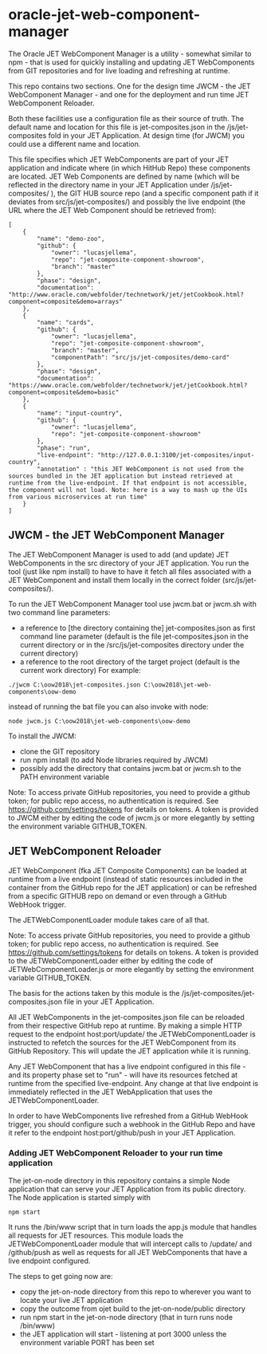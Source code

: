 # oracle-jet-web-component-manager
The Oracle JET WebComponent Manager is a utility - somewhat similar to npm - that is used for quickly installing and updating JET WebComponents from GIT repositories and for live loading and refreshing at runtime.

This repo contains two sections. One for the design time JWCM - the JET WebComponent Manager - and one for the deployment and run time JET WebComponent Reloader.

Both these facilities use a configuration file as their source of truth. The default name and location for this file is jet-composites.json in the /js/jet-composites fold in your JET Application. At design time (for JWCM) you could use a different name and location.

This file specifies which JET WebComponents are part of your JET application and indicate where (in which HitHub Repo) these components are located. JET Web Components are defined by name (which will be reflected in the directory name in your JET Application under /js/jet-composites/ ), the GIT HUB source repo (and a specific component path if it deviates from src/js/jet-composites/) and possibly the live endpoint (the URL where the JET Web Component should be retrieved from):

```
[
    {
        "name": "demo-zoo",
        "github": {
            "owner": "lucasjellema",
            "repo": "jet-composite-component-showroom",
            "branch": "master"
        },
        "phase": "design",
        "documentation": "http://www.oracle.com/webfolder/technetwork/jet/jetCookbook.html?component=composite&demo=arrays"
    },
    {
        "name": "cards",
        "github": {
            "owner": "lucasjellema",
            "repo": "jet-composite-component-showroom",
            "branch": "master",
            "componentPath": "src/js/jet-composites/demo-card"
        },
        "phase": "design",
        "documentation": "https://www.oracle.com/webfolder/technetwork/jet/jetCookbook.html?component=composite&demo=basic"
    },
    {
        "name": "input-country",
        "github": {
            "owner": "lucasjellema",
            "repo": "jet-composite-component-showroom"
        },
        "phase": "run",
        "live-endpoint": "http://127.0.0.1:3100/jet-composites/input-country",
        "annotation" : "this JET WebComponent is not used from the sources bundled in the JET application but instead retrieved at runtime from the live-endpoint. If that endpoint is not accessible, the component will not load. Note: here is a way to mash up the UIs from various microservices at run time"
    }
]
```


## JWCM - the JET WebComponent Manager
The JET WebComponent Manager is used to add (and update) JET WebComponents in the src directory of your JET application. You run the tool (just like npm install) to have to have it fetch all files associated with a JET WebComponent and install them locally in the correct folder (src/js/jet-composites/<name of component>). 

To run the JET WebComponent Manager tool use jwcm.bat or jwcm.sh with two command line parameters:

* a reference to [the directory containing the] jet-composites.json as first command line parameter (default is the file jet-composites.json in the current directory or in the /src/js/jet-composites directory under the current directory)
* a reference to the root directory of the target project (default is the current work directory)
For example: 
```
./jwcm C:\oow2018\jet-composites.json C:\oow2018\jet-web-components\oow-demo
```

instead of running the bat file you can also invoke with node:

```
node jwcm.js C:\oow2018\jet-web-components\oow-demo
```

To install the JWCM:
* clone the GIT repository
* run npm install (to add Node libraries required by JWCM)
* possibly add the directory that contains jwcm.bat or jwcm.sh to the PATH environment variable 

Note:
To access private GitHub repositories, you need to provide a github token; for public repo access, no authentication is required. See https://github.com/settings/tokens for details on tokens. A token is provided to JWCM either by editing the code of jwcm.js or more elegantly by setting the environment variable GITHUB_TOKEN.


## JET WebComponent Reloader
JET WebComponent (fka JET Composite Components) can be loaded at runtime from a live endpoint (instead of static resources included in the container from the GitHub repo for the JET application) or can be refreshed from a specific GITHUB repo on demand or even through a GitHub WebHook trigger.

The JETWebComponentLoader module takes care of all that. 

Note:
To access private GitHub repositories, you need to provide a github token; for public repo access, no authentication is required. See https://github.com/settings/tokens for details on tokens. A token is provided to the JETWebComponentLoader either by editing the code of JETWebComponentLoader.js or more elegantly by setting the environment variable GITHUB_TOKEN.

The basis for the actions taken by this module is the /js/jet-composites/jet-composites.json file in your JET Application. 

All JET WebComponents in the jet-composites.json file can be reloaded from their respective GitHub repo at runtime. By making a simple HTTP request to the endpoint host:port/update/<name of JET WebComponent> the JETWebComponentLoader is instructed to refetch the sources for the JET WebComponent from its GitHub Repository. This will update the JET application while it is running.

Any JET WebComponent that has a live endpoint configured in this file - and its property phase set to "run" - will have its resources fetched at runtime from the specified live-endpoint. Any change at that live endpoint is immediately reflected in the JET WebApplication that uses the JETWebComponentLoader.

In order to have WebComponents live refreshed from a GitHub WebHook trigger, you should configure such a webhook in the GitHub Repo and have it refer to the endpoint host:port/github/push in your JET Application.

### Adding JET WebComponent Reloader to your run time application
The jet-on-node directory in this repository contains a simple Node application that can serve your JET Application from its public directory. The Node application is started simply with

```
npm start
```
It runs the /bin/www script that in turn loads the app.js module that handles all requests for JET resources. This module loads the JETWebComponentLoader module that will intercept calls to /update/<component>  and /github/push as well as requests for all JET WebComponents that have a live endpoint configured.

The steps to get going now are:
* copy the jet-on-node directory from this repo to wherever you want to locate your live JET application
* copy the outcome from ojet build to the jet-on-node/public directory
* run npm start in the jet-on-node directory (that in turn runs node /bin/www)
* the JET application will start - listening at port 3000 unless the environment variable PORT has been set
